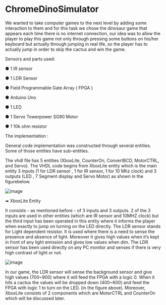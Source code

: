 # ChromeDinoSimulator
We wanted to take computer games to the next level by adding some interaction to them and for this task we chose the dinosaur game that appears each time there is no internet connection, our idea was to allow the player to play this game not only through pressing some buttons on his/her keyboard but actually through jumping in real life, so the player has to actually jump in order to skip the cactus and win the game.

Sensors and parts used:

●	1 IR sensor

●	1 LDR Sensor

●	Field Programmable Gate Array ( FPGA )

●	Arduino Uno

●	1 LED

●	1 Servo Towerpower SG90 Motor 

●	1 10k ohm resistor


The implementation :

  General code implementation was constructed through several entities. Some of those entities have sub-entities.
  
  The vhdl file has 5 entities (XboxLite, CounterOn, ConvertBCD, MotorCTRL, and Servo). The VHDL code begins from XboxLite
  entity which is the main entity 3 inputs (1 for LDR sensor , 1 for IR sensor, 1 for 10 Mhz clock) and 3 outputs (LED , 7 Segment display and Servo Motor) as shown in the figurebelow.

  ![image](https://user-images.githubusercontent.com/68373114/149662533-8aef5ba8-768a-4335-bce0-23e226398049.png)
  
➠	XboxLite Entity

  It consists - as mentioned before - of 3 inputs and 3 outputs. 2 of the 3 inputs are used in other entities (which are IR sensor  and 10MHZ clock) but the third input has been operated in this entity where it informs the player when exactly to jump on turning on the LED directly. The LDR sensor stands for Light dependent resistor. It is used where there is a need to sense the presence and absence of light. Moreover it gives high values when it’s kept in front of any light emission and gives low values when dim. The LDR sensor has been used directly on any PC monitor and senses if there is very high contrast of light or not. 

 ![image](https://user-images.githubusercontent.com/68373114/149662591-74a34750-bf91-42b7-9076-af5bff20ca47.png)

In our game, the LDR sensor will sense the background sensor and give high values (700~900) where it will feed the FPGA with a logic 0. When it hits a cactus the values will be dropped down (400~600) and feed the FPGA with logic 1 to turn on the LED. (in the figure above).
Moreover, XboxLite consists of 2 components which are MotorCTRL and CounterOn which will be discussed later. 

 
 


  

